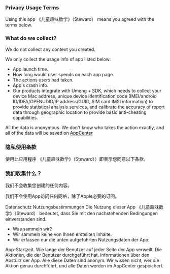 ### Privacy Usage Terms

Using this app 《儿童趣味数学》（Steward） means you agreed with the terms below.

### What do we collect?

We do not collect any content you created.

We only collect the usage info of app listed below:

- App launch time.
- How long would user spends on each app page.
- The actions users had taken.
- App's crash info.
- Our products integrate with Umeng + SDK, which needs to collect your device Mac address, unique device identification code (IMEI/android ID/IDFA/OPENUDID/IP address/GUID, SIM card IMSI information) to provide statistical analysis services, and calibrate the accuracy of report data through geographic location to provide basic anti-cheating capabilities.

All the data is anonymous. We don't know who takes the action exactly, and all of the data will be saved on [AppCenter](https://appcenter.ms/)

### 隐私使用条款

使用此应用程序 《儿童趣味数学》（Steward））即表示您同意以下条款。

### 我们收集什么？

我们不会收集您创建的任何内容。

我们不会使用App访问任何网络，除了Apple必要的订阅。


Datenschutz Nutzungsbestimmungen
Die Nutzung dieser App 《儿童趣味数学》（Steward） bedeutet, dass Sie mit den nachstehenden Bedingungen einverstanden sind.

- Was sammeln wir?
- Wir sammeln keine von Ihnen erstellten Inhalte.
- Wir erfassen nur die unten aufgeführten Nutzungsdaten der App:

App-Startzeit.
Wie lange der Benutzer auf jeder Seite der App verweilt.
Die Aktionen, die der Benutzer durchgeführt hat.
Informationen über den Absturz der App.
Alle diese Daten sind anonym. Wir wissen nicht, wer die Aktion genau durchführt, und alle Daten werden im AppCenter gespeichert.

